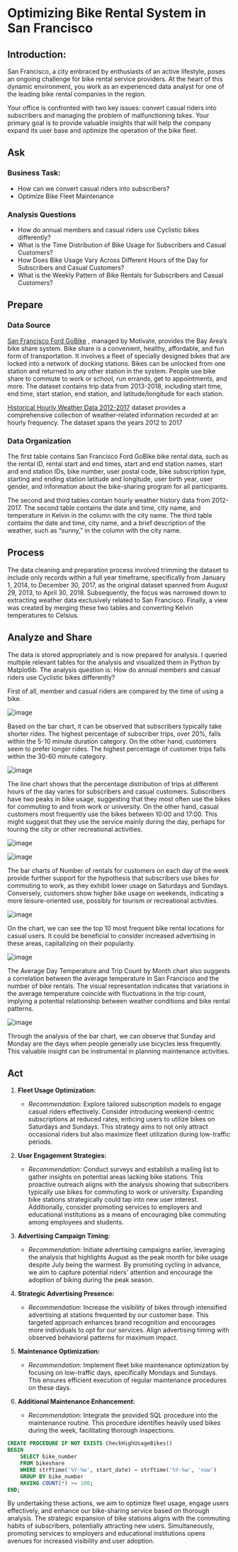 # Optimizing Bike Rental System in San Francisco

## Introduction:

San Francisco, a city embraced by enthusiasts of an active lifestyle, poses an ongoing challenge for bike rental service providers. At the heart of this dynamic environment, you work as an experienced data analyst for one of the leading bike rental companies in the region.

Your office is confronted with two key issues: convert casual riders into subscribers and managing the problem of malfunctioning bikes. Your primary goal is to provide valuable insights that will help the company expand its user base and optimize the operation of the bike fleet.

## Ask

### Business Task:

- How can we convert casual riders into subscribers?
- Optimize Bike Fleet Maintenance

### Analysis Questions

- How do annual members and casual riders use Cyclistic bikes differently?
- What is the Time Distribution of Bike Usage for Subscribers and Casual Customers?
- How Does Bike Usage Vary Across Different Hours of the Day for Subscribers and Casual Customers?
- What is the Weekly Pattern of Bike Rentals for Subscribers and Casual Customers?

## Prepare

### Data Source

[San Francisco Ford GoBike](https://console.cloud.google.com/marketplace/product/san-francisco-public-data/sf-bike-share?hl=pl&project=crack-node-393412) , managed by Motivate, provides the Bay Area’s bike share system. Bike share is a convenient, healthy, affordable, and fun form of transportation. It involves a fleet of specially designed bikes that are locked into a network of docking stations. Bikes can be unlocked from one station and returned to any other station in the system. People use bike share to commute to work or school, run errands, get to appointments, and more. The dataset contains trip data from 2013-2018, including start time, end time, start station, end station, and latitude/longitude for each station.

[Historical Hourly Weather Data 2012-2017](https://www.kaggle.com/datasets/selfishgene/historical-hourly-weather-data) dataset provides a comprehensive collection of weather-related information recorded at an hourly frequency. The dataset spans the years 2012 to 2017

### Data Organization

The first table contains San Francisco Ford GoBike bike rental data, such as the rental ID, rental start and end times, start and end station names, start and end station IDs, bike number, user postal code, bike subscription type, starting and ending station latitude and longitude, user birth year, user gender, and information about the bike-sharing program for all participants.

The second and third tables contain hourly weather history data from 2012-2017. The second table contains the date and time, city name, and temperature in Kelvin in the column with the city name. The third table contains the date and time, city name, and a brief description of the weather, such as “sunny,” in the column with the city name.

## Process

The data cleaning and preparation process involved trimming the dataset to include only records within a full year timeframe, specifically from January 1, 2014, to December 30, 2017, as the original dataset spanned from August 29, 2013, to April 30, 2018. Subsequently, the focus was narrowed down to extracting weather data exclusively related to San Francisco. Finally, a view was created by merging these two tables and converting Kelvin temperatures to Celsius.

## Analyze and Share

The data is stored appropriately and is now prepared for analysis. I queried multiple relevant tables for the analysis and visualized them in Python by Matplotlib.
The analysis question is: How do annual members and casual riders use Cyclistic bikes differently?

First of all, member and casual riders are compared by the time of using a bike.

![image](https://github.com/pjowsianka/San-Franciso-BikeTrips/assets/130370888/cd756bfb-0632-4dc4-a2d1-cf7dffeb2f74)

Based on the bar chart, it can be observed that subscribers typically take shorter rides. The highest percentage of subscriber trips, over 20%, falls within the 5-10 minute duration category. On the other hand, customers seem to prefer longer rides. The highest percentage of customer trips falls within the 30-60 minute category.

![image](https://github.com/pjowsianka/San-Franciso-BikeTrips/assets/130370888/05b432cf-712c-4bb7-89ce-7a6b87b9ae20)

The line chart shows that the percentage distribution of trips at different hours of the day varies for subscribers and casual customers.
Subscribers have two peaks in bike usage, suggesting that they most often use the bikes for commuting to and from work or university.
On the other hand, casual customers most frequently use the bikes between 10:00 and 17:00. This might suggest that they use the service mainly during the day, perhaps for touring the city or other recreational activities.

![image](https://github.com/pjowsianka/San-Franciso-BikeTrips/assets/130370888/017b20d0-ade3-4f50-a4c2-88c98a4193d7)

![image](https://github.com/pjowsianka/San-Franciso-BikeTrips/assets/130370888/3d9a09f8-9530-4e16-9a24-0e15b7612eae)

The bar charts of Number of rentals for customers on each day of the week provide further support for the hypothesis that subscribers use bikes for commuting to work, as they exhibit lower usage on Saturdays and Sundays. Conversely, customers show higher bike usage on weekends, indicating a more leisure-oriented use, possibly for tourism or recreational activities.

![image](https://github.com/pjowsianka/San-Franciso-BikeTrips/assets/130370888/de287449-3fc1-47dc-b8e0-9ae6f663c7f8)

On the chart, we can see the top 10 most frequent bike rental locations for casual users. It could be beneficial to consider increased advertising in these areas, capitalizing on their popularity.


![image](https://github.com/pjowsianka/San-Franciso-BikeTrips/assets/130370888/08d598a1-1a5f-450e-a97f-4b716d03678f)

The Average Day Temperature and Trip Count by Month chart also suggests a correlation between the average temperature in San Francisco and the number of bike rentals. The visual representation indicates that variations in the average temperature coincide with fluctuations in the trip count, implying a potential relationship between weather conditions and bike rental patterns.


![image](https://github.com/pjowsianka/San-Franciso-BikeTrips/assets/130370888/ea10fb07-eb63-4238-ad60-3a1580e06f8a)

Through the analysis of the bar chart, we can observe that Sunday and Monday are the days when people generally use bicycles less frequently. This valuable insight can be instrumental in planning maintenance activities.

## Act


1. **Fleet Usage Optimization:**
    - *Recommendation:* Explore tailored subscription models to engage casual riders effectively. Consider introducing weekend-centric subscriptions at reduced rates, enticing users to utilize bikes on Saturdays and Sundays. This strategy aims to not only attract occasional riders but also maximize fleet utilization during low-traffic periods.

2. **User Engagement Strategies:**
    - *Recommendation:* Conduct surveys and establish a mailing list to gather insights on potential areas lacking bike stations. This proactive outreach aligns with the analysis showing that subscribers typically use bikes for commuting to work or university. Expanding bike stations strategically could tap into new user interest. Additionally, consider promoting services to employers and educational institutions as a means of encouraging bike commuting among employees and students.

3. **Advertising Campaign Timing:**
    - *Recommendation:* Initiate advertising campaigns earlier, leveraging the analysis that highlights August as the peak month for bike usage despite July being the warmest. By promoting cycling in advance, we aim to capture potential riders' attention and encourage the adoption of biking during the peak season.

4. **Strategic Advertising Presence:**
    - *Recommendation:* Increase the visibility of bikes through intensified advertising at stations frequented by our customer base. This targeted approach enhances brand recognition and encourages more individuals to opt for our services. Align advertising timing with observed behavioral patterns for maximum impact.

5. **Maintenance Optimization:**
    - *Recommendation:* Implement fleet bike maintenance optimization by focusing on low-traffic days, specifically Mondays and Sundays. This ensures efficient execution of regular maintenance procedures on these days.

6. **Additional Maintenance Enhancement:**
    - *Recommendation:* Integrate the provided SQL procedure into the maintenance routine. This procedure identifies heavily used bikes during the week, facilitating thorough inspections.

```SQL
CREATE PROCEDURE IF NOT EXISTS CheckHighUsageBikes()
BEGIN
    SELECT bike_number
    FROM bikeshare
    WHERE strftime('%Y-%w', start_date) = strftime('%Y-%w', 'now')
    GROUP BY bike_number
    HAVING COUNT(*) >= 100;
END;
```
By undertaking these actions, we aim to optimize fleet usage, engage users effectively, and enhance our bike-sharing service based on thorough analysis. The strategic expansion of bike stations aligns with the commuting habits of subscribers, potentially attracting new users. Simultaneously, promoting services to employers and educational institutions opens avenues for increased visibility and user adoption.
